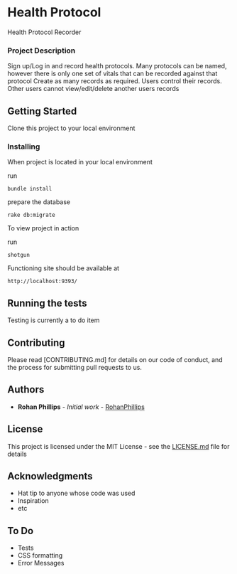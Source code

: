 # Health Protocol

Health Protocol Recorder

### Project Description

Sign up/Log in and record health protocols.  Many protocols can be named, however there is only one set of vitals that can be recorded against that protocol
Create as many records as required.  Users control their records.  Other users cannot view/edit/delete another users records

## Getting Started

Clone this project to your local environment

### Installing

When project is located in your local environment

run
```
bundle install
```
prepare the database
```
rake db:migrate
```

To view project in action

run
```
shotgun
```

Functioning site should be available at
```
http://localhost:9393/
```


## Running the tests

Testing is currently a to do item

## Contributing

Please read [CONTRIBUTING.md] for details on our code of conduct, and the process for submitting pull requests to us.


## Authors

* **Rohan Phillips** - *Initial work* - [RohanPhillips](https://github.com/rohanphillips)

## License

This project is licensed under the MIT License - see the [LICENSE.md](LICENSE.md) file for details

## Acknowledgments

* Hat tip to anyone whose code was used
* Inspiration
* etc

## To Do
* Tests
* CSS formatting
* Error Messages

